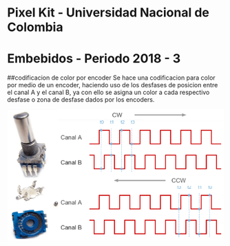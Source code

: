 # Pixel Kit - Universidad Nacional de Colombia

# Embebidos - Periodo 2018 - 3

##codificacion de color por encoder
Se hace una codificacion para color por medio de un encoder, haciendo uso de los desfases de posicion entre el canal A y el canal B, ya con ello se asigna un color a cada respectivo desfase o zona de desfase dados por los encoders.

![](https://raw.githubusercontent.com/NicolasRiascos/Pixel-Kit/master/encoder.png)
